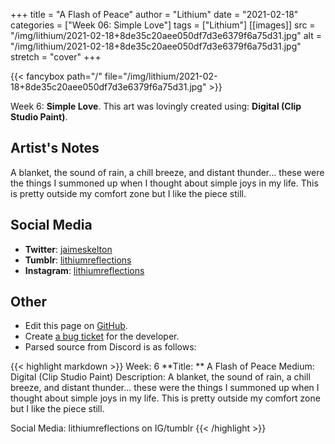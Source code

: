 +++
title =       "A Flash of Peace"
author =      "Lithium"
date =        "2021-02-18"
categories =  ["Week 06: Simple Love"]
tags =        ["Lithium"]
[[images]]
                      src = "/img/lithium/2021-02-18+8de35c20aee050df7d3e6379f6a75d31.jpg"
                      alt = "/img/lithium/2021-02-18+8de35c20aee050df7d3e6379f6a75d31.jpg"
                      stretch = "cover"
+++


{{< fancybox path="/" file="/img/lithium/2021-02-18+8de35c20aee050df7d3e6379f6a75d31.jpg" >}}


Week 6: **Simple Love**. This art was lovingly created using: **Digital (Clip Studio Paint)**.

## Artist's Notes

A blanket, the sound of rain, a chill breeze, and distant thunder... these were the things I summoned up when I thought about simple joys in my life. This is pretty outside my comfort zone but I like the piece still.

## Social Media

- **Twitter**: [jaimeskelton]()
- **Tumblr**: [lithiumreflections]()
- **Instagram**: [lithiumreflections]()


## Other

- Edit this page on [GitHub](https://github.com/teaminkling/web-refresh/edit/main/blog/content/blog/lithium-week-6-68da.md).
- Create [a bug ticket](https://github.com/teaminkling/web-refresh/issues/new?assignees=&labels=bug&template=problem-report.md&title=) for the developer.
- Parsed source from Discord is as follows:

{{< highlight markdown >}}
Week: 6
**Title:  ** A Flash of Peace
Medium: Digital (Clip Studio Paint)
Description: A blanket, the sound of rain, a chill breeze, and distant thunder... these were the things I summoned up when I thought about simple joys in my life. This is pretty outside my comfort zone but I like the piece still.

Social Media: lithiumreflections on IG/tumblr
{{< /highlight >}}